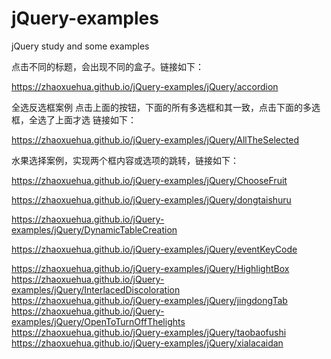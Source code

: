 # jQuery-examples
jQuery study and some examples

点击不同的标题，会出现不同的盒子。链接如下：

https://zhaoxuehua.github.io/jQuery-examples/jQuery/accordion


全选反选框案例 点击上面的按钮，下面的所有多选框和其一致，点击下面的多选框，全选了上面才选   链接如下：

https://zhaoxuehua.github.io/jQuery-examples/jQuery/AllTheSelected


水果选择案例，实现两个框内容或选项的跳转，链接如下：

https://zhaoxuehua.github.io/jQuery-examples/jQuery/ChooseFruit



https://zhaoxuehua.github.io/jQuery-examples/jQuery/dongtaishuru

https://zhaoxuehua.github.io/jQuery-examples/jQuery/DynamicTableCreation

https://zhaoxuehua.github.io/jQuery-examples/jQuery/eventKeyCode


https://zhaoxuehua.github.io/jQuery-examples/jQuery/HighlightBox
https://zhaoxuehua.github.io/jQuery-examples/jQuery/InterlacedDiscoloration
https://zhaoxuehua.github.io/jQuery-examples/jQuery/jingdongTab
https://zhaoxuehua.github.io/jQuery-examples/jQuery/OpenToTurnOffThelights
https://zhaoxuehua.github.io/jQuery-examples/jQuery/taobaofushi
https://zhaoxuehua.github.io/jQuery-examples/jQuery/xialacaidan

